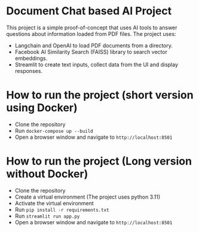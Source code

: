 # Document Chat based AI Project
This project is a simple proof-of-concept that uses AI tools to answer questions about information loaded from PDF files. 
The project uses:
- Langchain and OpenAI to load PDF documents from a directory.
- Facebook AI Similarity Search (FAISS) library to search vector embeddings.
- Streamlit to create text inputs, collect data from the UI and display responses.

# How to run the project (short version using Docker)
- Clone the repository
- Run `docker-compose up --build`
- Open a browser window and navigate to `http://localhost:8501`

# How to run the project (Long version without Docker)
- Clone the repository
- Create a virtual environment (The project uses python 3.11)
- Activate the virtual environment
- Run `pip install -r requirements.txt`
- Run `streamlit run app.py`
- Open a browser window and navigate to `http://localhost:8501`
